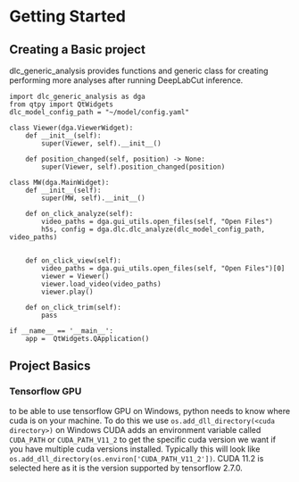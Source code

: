 # Getting Started

## Creating a Basic project

dlc_generic_analysis provides functions and generic class for creating performing more analyses after running DeepLabCut inference.

```python3
import dlc_generic_analysis as dga
from qtpy import QtWidgets
dlc_model_config_path = "~/model/config.yaml"

class Viewer(dga.ViewerWidget):
    def __init__(self):
        super(Viewer, self).__init__()
        
    def position_changed(self, position) -> None:
        super(Viewer, self).position_changed(position)

class MW(dga.MainWidget):
    def __init__(self):
        super(MW, self).__init__()
    
    def on_click_analyze(self):
        video_paths = dga.gui_utils.open_files(self, "Open Files")
        h5s, config = dga.dlc.dlc_analyze(dlc_model_config_path, video_paths)
        
    
    def on_click_view(self):
        video_paths = dga.gui_utils.open_files(self, "Open Files")[0]
        viewer = Viewer()
        viewer.load_video(video_paths)
        viewer.play()

    def on_click_trim(self):
        pass

if __name__ == '__main__':
    app =  QtWidgets.QApplication()
```

## Project Basics
### Tensorflow GPU
to be able to use tensorflow GPU on Windows, python needs to know where cuda is on your machine. To do this we use 
`os.add_dll_directory(<cuda directory>)` on Windows CUDA adds an environment variable called `CUDA_PATH` or 
`CUDA_PATH_V11_2` to get the specific cuda version we want if you have multiple cuda versions installed. Typically this 
will look like `os.add_dll_directory(os.environ['CUDA_PATH_V11_2'])`.
CUDA 11.2 is selected here as it is the version supported by tensorflow 2.7.0.
